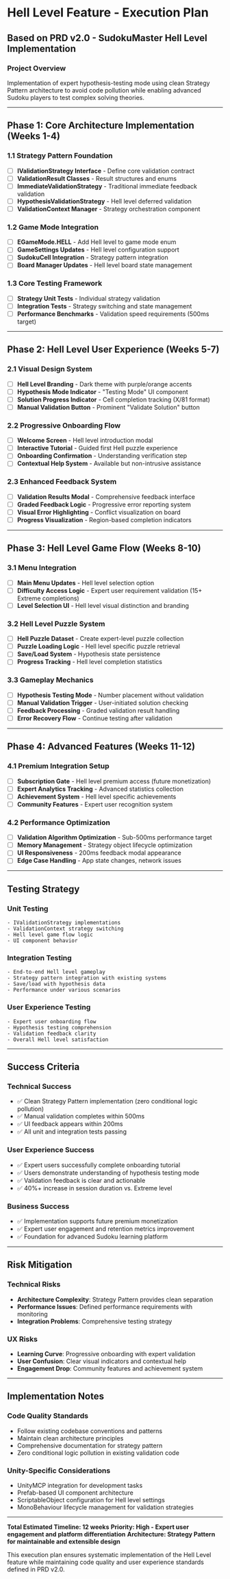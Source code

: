 # Hell Level Feature - Execution Plan

## Based on PRD v2.0 - SudokuMaster Hell Level Implementation

### Project Overview
Implementation of expert hypothesis-testing mode using clean Strategy Pattern architecture to avoid code pollution while enabling advanced Sudoku players to test complex solving theories.

---

## Phase 1: Core Architecture Implementation (Weeks 1-4)

### 1.1 Strategy Pattern Foundation
- [ ] **IValidationStrategy Interface** - Define core validation contract
- [ ] **ValidationResult Classes** - Result structures and enums  
- [ ] **ImmediateValidationStrategy** - Traditional immediate feedback validation
- [ ] **HypothesisValidationStrategy** - Hell level deferred validation
- [ ] **ValidationContext Manager** - Strategy orchestration component

### 1.2 Game Mode Integration
- [ ] **EGameMode.HELL** - Add Hell level to game mode enum
- [ ] **GameSettings Updates** - Hell level configuration support
- [ ] **SudokuCell Integration** - Strategy pattern integration
- [ ] **Board Manager Updates** - Hell level board state management

### 1.3 Core Testing Framework
- [ ] **Strategy Unit Tests** - Individual strategy validation
- [ ] **Integration Tests** - Strategy switching and state management
- [ ] **Performance Benchmarks** - Validation speed requirements (500ms target)

---

## Phase 2: Hell Level User Experience (Weeks 5-7)

### 2.1 Visual Design System
- [ ] **Hell Level Branding** - Dark theme with purple/orange accents
- [ ] **Hypothesis Mode Indicator** - "Testing Mode" UI component
- [ ] **Solution Progress Indicator** - Cell completion tracking (X/81 format)
- [ ] **Manual Validation Button** - Prominent "Validate Solution" button

### 2.2 Progressive Onboarding Flow
- [ ] **Welcome Screen** - Hell level introduction modal
- [ ] **Interactive Tutorial** - Guided first Hell puzzle experience
- [ ] **Onboarding Confirmation** - Understanding verification step
- [ ] **Contextual Help System** - Available but non-intrusive assistance

### 2.3 Enhanced Feedback System
- [ ] **Validation Results Modal** - Comprehensive feedback interface
- [ ] **Graded Feedback Logic** - Progressive error reporting system
- [ ] **Visual Error Highlighting** - Conflict visualization on board
- [ ] **Progress Visualization** - Region-based completion indicators

---

## Phase 3: Hell Level Game Flow (Weeks 8-10)

### 3.1 Menu Integration
- [ ] **Main Menu Updates** - Hell level selection option
- [ ] **Difficulty Access Logic** - Expert user requirement validation (15+ Extreme completions)
- [ ] **Level Selection UI** - Hell level visual distinction and branding

### 3.2 Hell Level Puzzle System  
- [ ] **Hell Puzzle Dataset** - Create expert-level puzzle collection
- [ ] **Puzzle Loading Logic** - Hell level specific puzzle retrieval
- [ ] **Save/Load System** - Hypothesis state persistence
- [ ] **Progress Tracking** - Hell level completion statistics

### 3.3 Gameplay Mechanics
- [ ] **Hypothesis Testing Mode** - Number placement without validation
- [ ] **Manual Validation Trigger** - User-initiated solution checking
- [ ] **Feedback Processing** - Graded validation result handling
- [ ] **Error Recovery Flow** - Continue testing after validation

---

## Phase 4: Advanced Features (Weeks 11-12)

### 4.1 Premium Integration Setup
- [ ] **Subscription Gate** - Hell level premium access (future monetization)
- [ ] **Expert Analytics Tracking** - Advanced statistics collection
- [ ] **Achievement System** - Hell level specific achievements
- [ ] **Community Features** - Expert user recognition system

### 4.2 Performance Optimization
- [ ] **Validation Algorithm Optimization** - Sub-500ms performance target
- [ ] **Memory Management** - Strategy object lifecycle optimization
- [ ] **UI Responsiveness** - 200ms feedback modal appearance
- [ ] **Edge Case Handling** - App state changes, network issues

---

## Testing Strategy

### Unit Testing
```
- IValidationStrategy implementations
- ValidationContext strategy switching
- Hell level game flow logic
- UI component behavior
```

### Integration Testing
```
- End-to-end Hell level gameplay
- Strategy pattern integration with existing systems
- Save/load with hypothesis data
- Performance under various scenarios
```

### User Experience Testing
```
- Expert user onboarding flow
- Hypothesis testing comprehension
- Validation feedback clarity
- Overall Hell level satisfaction
```

---

## Success Criteria

### Technical Success
- ✅ Clean Strategy Pattern implementation (zero conditional logic pollution)
- ✅ Manual validation completes within 500ms
- ✅ UI feedback appears within 200ms
- ✅ All unit and integration tests passing

### User Experience Success
- ✅ Expert users successfully complete onboarding tutorial
- ✅ Users demonstrate understanding of hypothesis testing mode
- ✅ Validation feedback is clear and actionable
- ✅ 40%+ increase in session duration vs. Extreme level

### Business Success
- ✅ Implementation supports future premium monetization
- ✅ Expert user engagement and retention metrics improvement
- ✅ Foundation for advanced Sudoku learning platform

---

## Risk Mitigation

### Technical Risks
- **Architecture Complexity**: Strategy Pattern provides clean separation
- **Performance Issues**: Defined performance requirements with monitoring
- **Integration Problems**: Comprehensive testing strategy

### UX Risks  
- **Learning Curve**: Progressive onboarding with expert validation
- **User Confusion**: Clear visual indicators and contextual help
- **Engagement Drop**: Community features and achievement system

---

## Implementation Notes

### Code Quality Standards
- Follow existing codebase conventions and patterns
- Maintain clean architecture principles
- Comprehensive documentation for strategy pattern
- Zero conditional logic pollution in existing validation code

### Unity-Specific Considerations
- UnityMCP integration for development tasks
- Prefab-based UI component architecture  
- ScriptableObject configuration for Hell level settings
- MonoBehaviour lifecycle management for validation strategies

---

**Total Estimated Timeline: 12 weeks**
**Priority: High - Expert user engagement and platform differentiation**
**Architecture: Strategy Pattern for maintainable and extensible design**

This execution plan ensures systematic implementation of the Hell Level feature while maintaining code quality and user experience standards defined in PRD v2.0.